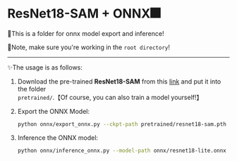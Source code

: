 # ResNet18-SAM + ONNX🎆

📣This is a folder for onnx model export and inference!

🧨Note, make sure you're working in the `root directory`!

----

✨The usage is as follows:

1. Download the pre-trained **ResNet18-SAM** from this [link](https://drive.google.com/file/d/1OAUln7TRDNdDi0nGrjqSCJgflFr5SWsF/view?usp=share_link) and put it into the folder `pretrained/`.【Of course, you can also train a model yourself!】

2. Export the ONNX Model:

   ```bash
   python onnx/export_onnx.py --ckpt-path pretrained/resnet18-sam.pth --output-path onnx/resnet18-sam.onnx
   ```

3. Inference the ONNX model:

   ```bash
   python onnx/inference_onnx.py --model-path onnx/resnet18-lite.onnx --image-path imgs/normal1.jpeg
   ```



